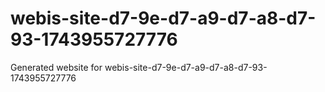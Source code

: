 # webis-site-d7-9e-d7-a9-d7-a8-d7-93-1743955727776
Generated website for webis-site-d7-9e-d7-a9-d7-a8-d7-93-1743955727776

